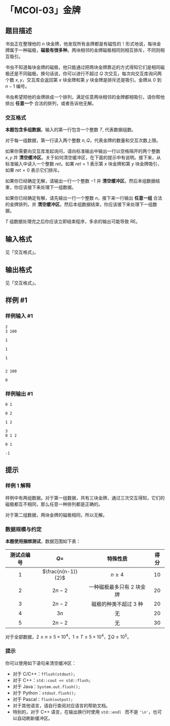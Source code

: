 # 「MCOI-03」金牌

## 题目描述

书虫正在整理他的 $n$ 块金牌，他发现所有金牌都是有磁性的！形式地说，每块金牌属于一种磁极，**磁极有很多种**。两块相邻的金牌磁极相同则相互排斥，不同则相互吸引。

书虫不知道每块金牌的磁极，他只能通过把两块金牌靠近的方式得知它们是相同磁极还是不同磁极。换句话说，你可以进行不超过 $Q$ 次交互，每次向交互库询问两个数 $x,y$，交互库会返回第 $x$ 块金牌和第 $y$ 块金牌是排斥还是吸引。金牌从 $0$ 到 $n-1$ 编号。

书虫希望把他的金牌排成一个排列，满足任意两块相邻的金牌都相吸引，请你帮他排出 **任意一个** 合法的排列，或者告诉他无解。

### 交互格式

**本题包含多组数据**。输入的第一行包含一个整数 $T$, 代表数据组数。

对于每一组数据，第一行读入两个整数 $n,Q$，代表金牌的数量和交互次数上限。

如果你需要向交互库发起询问，请向标准输出中输出一行以空格隔开的两个整数 $x,y$ 并 **清空缓冲区**。关于如何清空缓冲区，在下面的提示中有说明。接下来，从标准输入中读入一个整数 $ret$。如果 $ret=1$ 表示第 $x$ 块金牌和第 $y$ 块金牌吸引，如果 $ret=0$ 表示它们排斥。

如果你已经确定无解，请输出一行一个整数 $-1$ 并 **清空缓冲区**。然后本组数据结束，你应该接下来处理下一组数据。

如果你已经确定有解，请先输出一行一个整数 $n$，接下来一行输出 **任意一组** 合法的金牌排列，并 **清空缓冲区**。然后本组数据结束，你应该接下来处理下一组数据。

$T$ 组数据处理完之后你应该立即结束程序，多余的输出可能导致 RE。

## 输入格式

见「交互格式」。

## 输出格式

见「交互格式」。

## 样例 #1

### 样例输入 #1
```
2
3 100

1

1

1


2 100

0
```

### 样例输出 #1

```
0 1

0 2

1 2

3
0 1 2

0 1

-1
```

## 提示

### 样例 1 解释

样例中有两组数据。对于第一组数据，共有三块金牌，通过三次交互得知，它们的磁极都互不相同，那么任意一种排列都是正确的。

对于第二组数据，两块金牌的磁极相同，所以无解。

### 数据规模与约定

**本题使用捆绑测试**，数据范围如下表：

| 测试点编号 | $Q=$ | 特殊性质 | 得分 |
| :----------: | :----------: | :----------: | :----------: |
| $1$ | $\frac{n(n-1)}{2}$ | $n\ge 4$ | $10$ |
| $2$ | $2n-2$ | 一种磁极最多只有 $2$ 块金牌 | $20$ |
| $3$ | $2n-2$ | 磁极的种类不超过 $3$ 种 | $20$ |
| $4$ | $3n$ | 无 | $20$ |
| $5$ | $2n-2$ | 无 | $30$ |

对于全部数据，$2\le n\le5\times10^4$，$1\le T\le 5\times 10^4$，$\sum Q\le 10^5$。

### 提示

你可以使用如下语句来清空缓冲区：

- 对于 C/C++：```fflush(stdout);```
- 对于 C++：```std::cout << std::flush;```
- 对于 Java：```System.out.flush();```
- 对于 Python：```stdout.flush();```
- 对于 Pascal：```flush(output);```
- 对于其他语言，请自行查阅对应语言的帮助文档。
- 特别的，对于 C++ 语言，在输出换行时使用 ```std::endl ``` 而不是 ```'\n'```，也可以自动刷新缓冲区。
